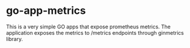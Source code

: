 # go-app-metrics

This is a very simple GO apps that expose prometheus metrics.
The application exposes the metrics to /metrics endpoints through ginmetrics library.
